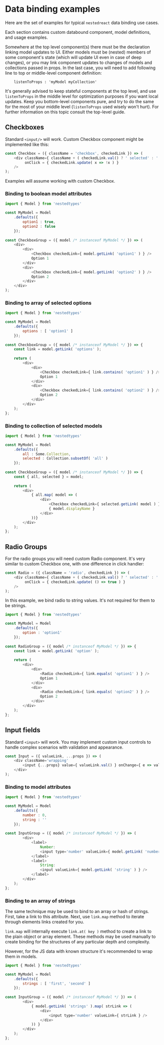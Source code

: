 # Data binding examples

Here are the set of examples for typical `nestedreact` data binding use cases.

Each section contains custom databound component, model definitions, and usage examples.

Somewhere at the top level component(s) there must be the declaration linking model updates to UI. Either models must be (nested) members of some component's state (which will update UI even in case of deep changes), or you may link component updates to changes of models and collections passed in props. In the last case, you will need to add following line to top or middle-level component definition:

```
    listenToProps : 'myModel myCollection'
```

It's generally advised to keep stateful components at the top level, and use `listenToProps` in the middle level for optimization purposes if you want local updates. Keep you bottom-level components pure, and try to do the same for the most of your middle level (`listenToProps` used wisely won't hurt). For further information on this topic consult the top-level guide.

## Checkboxes

Standard `<input/>` will work. Custom Checkbox component might be implemented like this:

```javascript
const Checkbox = ({ className = 'checkbox', checkedLink }) => (
    <div className={ className + ( checkedLink.val() ? ' selected' : '' ) }
         onClick = { checkedLink.update( x => !x ) }
    />
);
```

Examples will assume working with custom Checkbox.

### Binding to boolean model attributes

```javascript
import { Model } from 'nestedtypes'

const MyModel = Model
    .defaults({
        option1 : true,
        option2 : false
    });
    
const CheckboxGroup = ({ model /* instanceof MyModel */ }) => (
    <div>
        <div>
            <Checkbox checkedLink={ model.getLink( 'option1' ) } />
            Option 1
        </div>
        <div>
            <Checkbox checkedLink={ model.getLink( 'option2' ) } />
            Option 2
        </div>
    </div>
);
```

### Binding to array of selected options

```javascript
import { Model } from 'nestedtypes'

const MyModel = Model
    .defaults({
        options : [ 'option1' ]
    });
    
const CheckboxGroup = ({ model /* instanceof MyModel */ }) => {
    const link = model.getLink( 'options' );
    
    return (
        <div>
            <div>
                <Checkbox checkedLink={ link.contains( 'option1' ) } />
                Option 1
            </div>
            <div>
                <Checkbox checkedLink={ link.contains( 'option2' ) } />
                Option 2
            </div>
        </div>
    );
};
```

### Binding to collection of selected models

```javascript
import { Model } from 'nestedtypes'

const MyModel = Model
    .defaults({
        all : Some.Collection,
        selected : Collection.subsetOf( 'all' )
    });
    
const CheckboxGroup = ({ model /* instanceof MyModel */ }) => {
    const { all, selected } = model;
    
    return (
        <div>
            { all.map( model => (
                <div>
                    <Checkbox checkedLink={ selected.getLink( model ) } />
                    { model.displayName }
                </div>
            ))}
        </div>
    );
};
```

## Radio Groups

For the radio groups you will need custom Radio component. It's very similar to custom Checkbox one,
with one difference in click handler:

```javascript
const Radio = ({ className = 'radio', checkedLink }) => (
    <div className={ className + ( checkedLink.val() ? ' selected' : '' ) }
         onClick = { checkedLink.update( () => true ) }
    />
);
```

In this example, we bind radio to string values. It's not required for them to be strings.

```javascript
import { Model } from 'nestedtypes'

const MyModel = Model
    .defaults({
        option : 'option1'
    });
    
const RadioGroup = ({ model /* instanceof MyModel */ }) => {
    const link = model.getLink( 'option' );
    
    return (
        <div>
            <div>
                <Radio checkedLink={ link.equals( 'option1' ) } />
                Option 1
            </div>
            <div>
                <Radio checkedLink={ link.equals( 'option2' ) } />
                Option 2
            </div>
        </div>
    );
};
```

## Input fields

Standard `<input>` will work. You may implement custom input controls to handle complex scenarios
with validation and appearance.

```javascript
const Input = ({ valueLink, ...props }) => (
    <div className='wrapping'
        <input {...props} value={ valueLink.val() } onChange={ e => valueLink.val( e.target.value ) }/>
    </div>
);
```

### Binding to model attributes

```javascript
import { Model } from 'nestedtypes'

const MyModel = Model
    .defaults({
        number : 0,
        string : ''
    });
    
const InputGroup = ({ model /* instanceof MyModel */ }) => (
        <div>
            <label>
                Number: 
                <input type='number' valueLink={ model.getLink( 'number' ) } />
            </label>
            <label>
                String: 
                <input valueLink={ model.getLink( 'string' ) } />
            </label>
        </div>
    );
};
```

### Binding to an array of strings

The same technique may be used to bind to an array or hash of strings. First, take a link to this
attribute. Next, use `link.map` method to iterate through elements links created for you.

`link.map` will internally execute `link.at( key )` method to create a link to the plain object or array element.
These methods may be used manually to create binding for the structures of any particular depth and complexity.

However, for the JS data with known structure it's recommended to wrap them in models.

```javascript
import { Model } from 'nestedtypes'

const MyModel = Model
    .defaults({
        strings : [ 'first', 'second' ]
    });
    
const InputGroup = ({ model /* instanceof MyModel */ }) => (
        <div>
            { model.getLink( 'strings' ).map( strLink => (
                <div>
                    <input type='number' valueLink={ strLink } />
                </div>
            )) }
        </div>
    );
};
```
